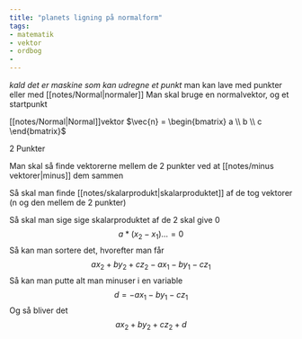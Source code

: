 ```yaml
---
title: "planets ligning på normalform"
tags: 
- matematik
- vektor
- ordbog
- 
---
```

*kald det er maskine som kan udregne et punkt*
man kan lave med punkter eller med [[notes/Normal|normaler]]
Man skal bruge en normalvektor, og et startpunkt

[[notes/Normal|Normal]]vektor
$\vec{n} = \begin{bmatrix} a \\ b \\ c \end{bmatrix}$

2 Punkter

Man skal så finde vektorerne mellem de 2 punkter ved at [[notes/minus vektorer|minus]] dem sammen

Så skal man finde [[notes/skalarprodukt|skalarproduktet]] af de tog vektorer (n og den mellem de 2 punkter)

Så skal man sige sige skalarproduktet af de 2 skal give 0
$$a * (x_{2}-x_{1})\dots = 0$$
Så kan man sortere det, hvorefter man får
$$ax_{2}+by_{2}+cz_{2}-ax_{1}-by_{1}-cz_{1}$$
Så kan man putte alt man minuser i en variable
$$d = -ax_{1}-by_{1}-cz_{1}$$
Og så bliver det 
$$ax_{2}+by_{2}+cz_{2} + d$$